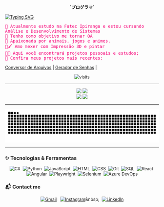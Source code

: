 <p align="center">
  <b>`プログラマ`</b>
</p>

<a href="https://git.io/typing-svg">
  <img 
    src="https://readme-typing-svg.demolab.com?font=Pixelify+Sans&pause=1000&color=F70076&center=true&multiline=true&repeat=false&width=200&height=50&lines=Ol%C3%A1%2C+me+chamo+Milena" 
    alt="Typing SVG" 
  />
</a>

<img align="right" alt="" height="250px" src="https://i.imgur.com/yXz9FzS.gif" />

<p style="font-family: monospace; color: #F70076; max-width: 800px;" align="left">
  🌸 Atualmente estudo na Fatec Ipiranga e estou cursando Análise e Desenvolvimento de Sistemas<br />
  🎯 Tenho como objetivo me tornar QA<br />
  👾 Apaixonada por animais, jogos e animes.<br />
  🎨🖌️ Amo mexer com Impressão 3D e pintar<br />
  👩‍💻 Aqui você encontrará projetos pessoais e estudos;<br />
  🌙 Confira meus projetos mais recentes:
</p>

<p align="left" style="max-width: 800px;">
  <a href="https://github.com/MilenaSayuri/ConversorArquivo">Conversor de Arquivos</a> | 
  <a href="https://github.com/MilenaSayuri/GeradorSenhas">Gerador de Senhas</a> | 
</p>




<!-- Contador centralizado -->
<p align="center">
  <img src="https://visit-counter.vercel.app/counter.png?page=https%3A%2F%2Fgithub.com%2FMilenaSayuri&s=40&c=F70076&bg=00000000&no=4&ff=digi&tb=Visitors%3A&ta=" 
       alt="visits" 
       style="width: 200px; height: auto;"/>
</p>


---

<!-- Estatísticas -->

<div align="center">
  <img src="http://github-profile-summary-cards.vercel.app/api/cards/profile-details?username=MilenaSayuri&theme=omni" height="200"/>
  <img src="https://github-readme-streak-stats.herokuapp.com?user=MilenaSayuri&theme=omni&hide_border=true&locale=pt_BR&date_format=j%20M%5B%20Y%5D" height="200"/>
</div>

<div align="center">
  <img src="http://github-profile-summary-cards.vercel.app/api/cards/repos-per-language?username=MilenaSayuri&theme=omni" height="200"/>
  <img src="http://github-profile-summary-cards.vercel.app/api/cards/stats?username=MilenaSayuri&theme=omni" height="200"/>
</div>

---

<p align="center">
  <picture>
    <source media="(prefers-color-scheme: dark)" srcset="https://raw.githubusercontent.com/MilenaSayuri/MilenaSayuri/output/github-contribution-grid-snake-dark.svg" />
    <source media="(prefers-color-scheme: light)" srcset="https://raw.githubusercontent.com/MilenaSayuri/MilenaSayuri/output/github-contribution-grid-snake.svg" />
    <img alt="github contribution grid snake animation" src="https://raw.githubusercontent.com/MilenaSayuri/MilenaSayuri/output/github-contribution-grid-snake.svg" />
  </picture>
</p>


---

### ✨ Tecnologias & Ferramentas

<p align="center">
  <img src="https://cdn.jsdelivr.net/gh/devicons/devicon/icons/csharp/csharp-original.svg" title="C#" alt="C#" width="40" height="40"/>&nbsp;
  <img src="https://cdn.jsdelivr.net/gh/devicons/devicon/icons/python/python-original.svg" title="Python" alt="Python" width="40" height="40"/>&nbsp;
  <img src="https://cdn.jsdelivr.net/gh/devicons/devicon/icons/javascript/javascript-original.svg" title="JavaScript" alt="JavaScript" width="40" height="40"/>&nbsp;
  <img src="https://cdn.jsdelivr.net/gh/devicons/devicon/icons/html5/html5-original.svg" title="HTML" alt="HTML" width="40" height="40"/>&nbsp;
  <img src="https://cdn.jsdelivr.net/gh/devicons/devicon/icons/css3/css3-original.svg" title="CSS" alt="CSS" width="40" height="40"/>&nbsp;
  <img src="https://cdn.jsdelivr.net/gh/devicons/devicon/icons/git/git-original.svg" title="Git" alt="Git" width="40" height="40"/>&nbsp;
  <img src="https://cdn.jsdelivr.net/gh/devicons/devicon/icons/mysql/mysql-original.svg" title="SQL" alt="SQL" width="40" height="40"/>&nbsp;
  <img src="https://cdn.jsdelivr.net/gh/devicons/devicon/icons/react/react-original.svg" title="React" alt="React" width="40" height="40"/>&nbsp;
  <img src="https://cdn.jsdelivr.net/gh/devicons/devicon/icons/angularjs/angularjs-original.svg" title="Angular" alt="Angular" width="40" height="40"/>&nbsp;
  <img src="https://playwright.dev/img/playwright-logo.svg" title="Playwright" alt="Playwright" width="40" height="40"/>&nbsp;
  <img src="https://selenium.dev/images/selenium_logo_square_green.png" title="Selenium" alt="Selenium" width="40" height="40"/>&nbsp;
  <img src="https://cdn.jsdelivr.net/gh/devicons/devicon/icons/azure/azure-original.svg" title="Azure DevOps" alt="Azure DevOps" width="40" height="40"/>
</p>


### 📬 Contact me
<p align="center"
  
  [![Gmail](https://img.shields.io/badge/Gmail-000?style=for-the-badge&logo=gmail&logoColor=F70076)](mailto:mirenahayakawa@gmail.com)&nbsp;&nbsp;
  [![Instagram](https://img.shields.io/badge/Instagram-000?style=for-the-badge&logo=instagram&logoColor=F70076)](https://www.instagram.com/_miih_tsuki_)&nbsp;&nbsp;
  [![LinkedIn](https://img.shields.io/badge/LinkedIn-000?style=for-the-badge&logo=linkedin&logoColor=F70076)](https://www.linkedin.com/in/milena-sayuri-hayakawa-246761265)
  
</p>
